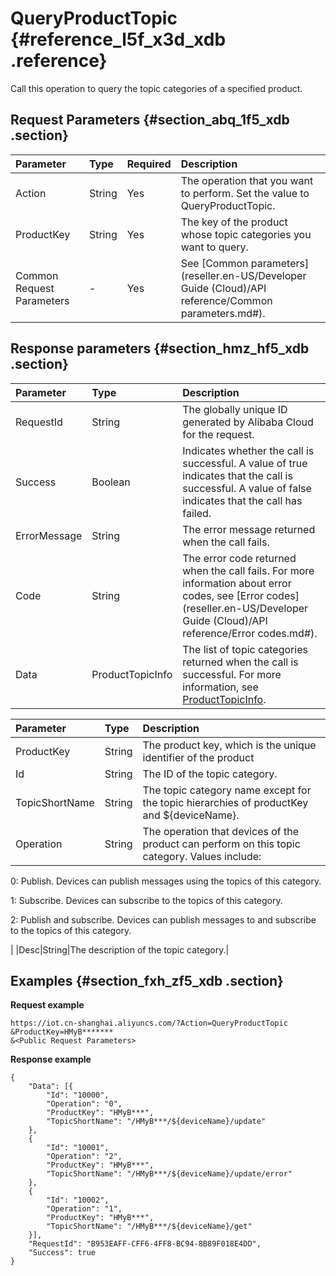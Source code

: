 # QueryProductTopic {#reference_l5f_x3d_xdb .reference}

Call this operation to query the topic categories of a specified product.

## Request Parameters {#section_abq_1f5_xdb .section}

|Parameter|Type|Required|Description|
|:--------|:---|:-------|:----------|
|Action|String|Yes|The operation that you want to perform. Set the value to QueryProductTopic.|
|ProductKey|String|Yes|The key of the product whose topic categories you want to query.|
|Common Request Parameters|-|Yes|See [Common parameters](reseller.en-US/Developer Guide (Cloud)/API reference/Common parameters.md#).|

## Response parameters {#section_hmz_hf5_xdb .section}

|Parameter|Type|Description|
|:--------|:---|:----------|
|RequestId|String|The globally unique ID generated by Alibaba Cloud for the request.|
|Success|Boolean|Indicates whether the call is successful. A value of true indicates that the call is successful. A value of false indicates that the call has failed.|
|ErrorMessage|String|The error message returned when the call fails.|
|Code|String|The error code returned when the call fails. For more information about error codes, see [Error codes](reseller.en-US/Developer Guide (Cloud)/API reference/Error codes.md#).|
|Data|ProductTopicInfo|The list of topic categories returned when the call is successful. For more information, see [ProductTopicInfo](#table_q1v_mf5_xdb).|

|Parameter|Type|Description|
|:--------|:---|:----------|
|ProductKey|String|The product key, which is the unique identifier of the product|
|Id|String|The ID of the topic category.|
|TopicShortName|String|The topic category name except for the topic hierarchies of productKey and $\{deviceName\}.|
|Operation|String| The operation that devices of the product can perform on this topic category. Values include:

 0: Publish. Devices can publish messages using the topics of this category.

 1: Subscribe. Devices can subscribe to the topics of this category.

 2: Publish and subscribe. Devices can publish messages to and subscribe to the topics of this category.

 |
|Desc|String|The description of the topic category.|

## Examples {#section_fxh_zf5_xdb .section}

**Request example**

```
https://iot.cn-shanghai.aliyuncs.com/?Action=QueryProductTopic
&ProductKey=HMyB*******
&<Public Request Parameters>
```

**Response example**

```
{
    "Data": [{
        "Id": "10000",
        "Operation": "0",
        "ProductKey": "HMyB***",
        "TopicShortName": "/HMyB***/${deviceName}/update"
    },
    {
        "Id": "10001",
        "Operation": "2",
        "ProductKey": "HMyB***",
        "TopicShortName": "/HMyB***/${deviceName}/update/error"
    },
    {
        "Id": "10002",
        "Operation": "1",
        "ProductKey": "HMyB***",
        "TopicShortName": "/HMyB***/${deviceName}/get"
    }],
    "RequestId": "B953EAFF-CFF6-4FF8-BC94-8B89F018E4DD",
    "Success": true
}
```

